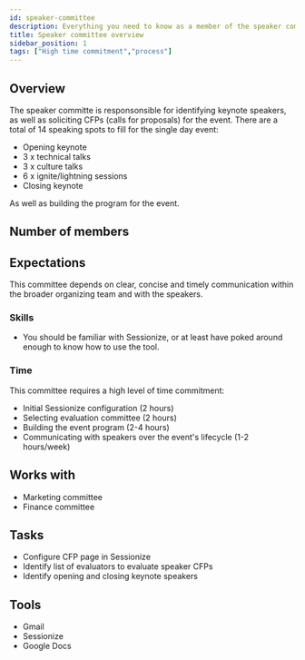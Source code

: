 ```yaml
---
id: speaker-committee
description: Everything you need to know as a member of the speaker committee
title: Speaker committee overview
sidebar_position: 1
tags: ["High time commitment","process"]
---
```


## Overview

The speaker committe is responsonsible for identifying keynote speakers, as well as soliciting CFPs (calls for proposals) for the event. There are a total of 14 speaking spots to fill for the single day event:

* Opening keynote
* 3 x technical talks
* 3 x culture talks
* 6 x ignite/lightning sessions
* Closing keynote

As well as building the program for the event.

## Number of members


## Expectations

This committee depends on clear, concise and timely communication within the broader organizing team and with the speakers.

### Skills

* You should be familiar with Sessionize, or at least have poked around enough to know how to use the tool.

### Time

This committee requires a high level of time commitment:

* Initial Sessionize configuration (2 hours)
* Selecting evaluation committee (2 hours)
* Building the event program (2-4 hours)
* Communicating with speakers over the event's lifecycle (1-2 hours/week)

## Works with

* Marketing committee
* Finance committee

## Tasks

* Configure CFP page in Sessionize
* Identify list of evaluators to evaluate speaker CFPs
* Identify opening and closing keynote speakers

## Tools

* Gmail
* Sessionize
* Google Docs